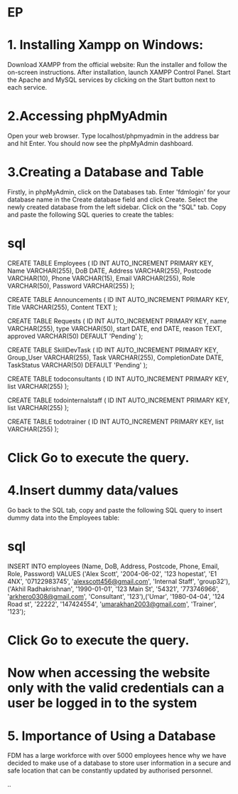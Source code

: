 # EP

# 1. Installing Xampp on Windows:

Download XAMPP from the official website:
Run the installer and follow the on-screen instructions.
After installation, launch XAMPP Control Panel.
Start the Apache and MySQL services by clicking on the Start button next to each service.

# 2.Accessing phpMyAdmin

Open your web browser.
Type localhost/phpmyadmin in the address bar and hit Enter.
You should now see the phpMyAdmin dashboard.

# 3.Creating a Database and Table

Firstly, in phpMyAdmin, click on the Databases tab.
Enter 'fdmlogin' for your database name in the Create database field and click Create.
Select the newly created database from the left sidebar.
Click on the "SQL" tab.
Copy and paste the following SQL queries to create the tables:

# sql

CREATE TABLE Employees (
ID INT AUTO_INCREMENT PRIMARY KEY,
Name VARCHAR(255),
DoB DATE,
Address VARCHAR(255),
Postcode VARCHAR(10),
Phone VARCHAR(15),
Email VARCHAR(255),
Role VARCHAR(50),
Password VARCHAR(255)
);

CREATE TABLE Announcements (
ID INT AUTO_INCREMENT PRIMARY KEY,
Title VARCHAR(255),
Content TEXT
);

CREATE TABLE Requests (
ID INT AUTO_INCREMENT PRIMARY KEY,
name VARCHAR(255),
type VARCHAR(50),
start DATE,
end DATE,
reason TEXT,
approved VARCHAR(50) DEFAULT 'Pending'
);

CREATE TABLE SkillDevTask (
ID INT AUTO_INCREMENT PRIMARY KEY,
Group_User VARCHAR(255),
Task VARCHAR(255),
CompletionDate DATE,
TaskStatus VARCHAR(50) DEFAULT 'Pending'
);

CREATE TABLE todoconsultants (
ID INT AUTO_INCREMENT PRIMARY KEY,
list VARCHAR(255)
);

CREATE TABLE todointernalstaff (
ID INT AUTO_INCREMENT PRIMARY KEY,
list VARCHAR(255)
);

CREATE TABLE todotrainer (
ID INT AUTO_INCREMENT PRIMARY KEY,
list VARCHAR(255)
);

# Click Go to execute the query.

# 4.Insert dummy data/values

Go back to the SQL tab, copy and paste the following SQL query to insert dummy data into the Employees table:

# sql

INSERT INTO employees (Name, DoB, Address, Postcode, Phone, Email, Role, Password)
VALUES ('Alex Scott', '2004-06-02', '123 hopestat', 'E1 4NX', '07122983745', 'alexscott456@gmail.com', 'Internal Staff', 'group32'),('Akhil Radhakrishnan', '1990-01-01', '123 Main St', '54321', '773746966', 'arkhero0308@gmail.com', 'Consultant', '123'),('Umar', '1980-04-04', '124 Road st', '22222', '147424554', 'umarakhan2003@gmail.com', 'Trainer', '123');

# Click Go to execute the query.

# Now when accessing the website only with the valid credentials can a user be logged in to the system

# 5. Importance of Using a Database

FDM has a large workforce with over 5000 employees hence why we have decided to make use of a database to store user information in a secure and safe location that can be constantly updated by authorised personnel.

..
